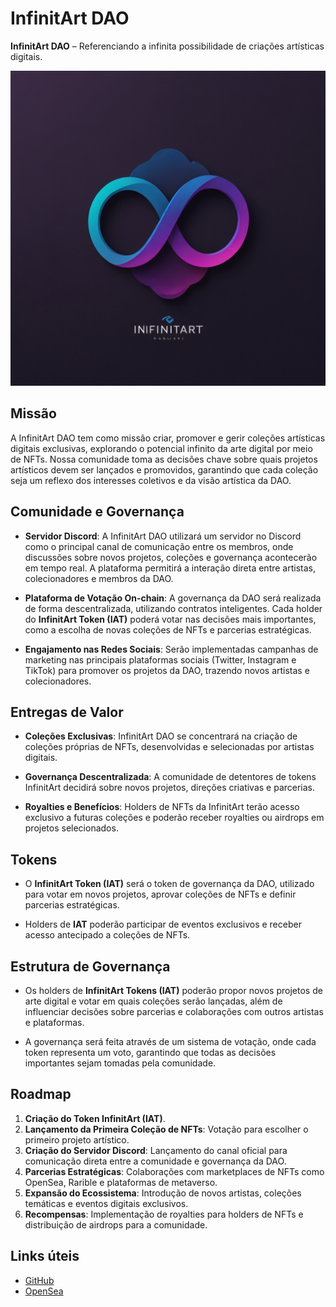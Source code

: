 # InfinitArt DAO

**InfinitArt DAO** – Referenciando a infinita possibilidade de criações artísticas digitais.

![InfinitArt DAO Logo](Leonardo_Lightning_XL_Create_a_modern_minimalist_logo_for_Infi_2%20(2).jpg)

## Missão

A InfinitArt DAO tem como missão criar, promover e gerir coleções artísticas digitais exclusivas, explorando o potencial infinito da arte digital por meio de NFTs. Nossa comunidade toma as decisões chave sobre quais projetos artísticos devem ser lançados e promovidos, garantindo que cada coleção seja um reflexo dos interesses coletivos e da visão artística da DAO.

## Comunidade e Governança

- **Servidor Discord**: A InfinitArt DAO utilizará um servidor no Discord como o principal canal de comunicação entre os membros, onde discussões sobre novos projetos, coleções e governança acontecerão em tempo real. A plataforma permitirá a interação direta entre artistas, colecionadores e membros da DAO.
  
- **Plataforma de Votação On-chain**: A governança da DAO será realizada de forma descentralizada, utilizando contratos inteligentes. Cada holder do **InfinitArt Token (IAT)** poderá votar nas decisões mais importantes, como a escolha de novas coleções de NFTs e parcerias estratégicas.
  
- **Engajamento nas Redes Sociais**: Serão implementadas campanhas de marketing nas principais plataformas sociais (Twitter, Instagram e TikTok) para promover os projetos da DAO, trazendo novos artistas e colecionadores.

## Entregas de Valor

- **Coleções Exclusivas**: InfinitArt DAO se concentrará na criação de coleções próprias de NFTs, desenvolvidas e selecionadas por artistas digitais.
  
- **Governança Descentralizada**: A comunidade de detentores de tokens InfinitArt decidirá sobre novos projetos, direções criativas e parcerias.
  
- **Royalties e Benefícios**: Holders de NFTs da InfinitArt terão acesso exclusivo a futuras coleções e poderão receber royalties ou airdrops em projetos selecionados.

## Tokens

- O **InfinitArt Token (IAT)** será o token de governança da DAO, utilizado para votar em novos projetos, aprovar coleções de NFTs e definir parcerias estratégicas.
  
- Holders de **IAT** poderão participar de eventos exclusivos e receber acesso antecipado a coleções de NFTs.

## Estrutura de Governança

- Os holders de **InfinitArt Tokens (IAT)** poderão propor novos projetos de arte digital e votar em quais coleções serão lançadas, além de influenciar decisões sobre parcerias e colaborações com outros artistas e plataformas.
  
- A governança será feita através de um sistema de votação, onde cada token representa um voto, garantindo que todas as decisões importantes sejam tomadas pela comunidade.

## Roadmap

1. **Criação do Token InfinitArt (IAT)**.
2. **Lançamento da Primeira Coleção de NFTs**: Votação para escolher o primeiro projeto artístico.
3. **Criação do Servidor Discord**: Lançamento do canal oficial para comunicação direta entre a comunidade e governança da DAO.
4. **Parcerias Estratégicas**: Colaborações com marketplaces de NFTs como OpenSea, Rarible e plataformas de metaverso.
5. **Expansão do Ecossistema**: Introdução de novos artistas, coleções temáticas e eventos digitais exclusivos.
6. **Recompensas**: Implementação de royalties para holders de NFTs e distribuição de airdrops para a comunidade.

## Links úteis

- [GitHub](https://github.com/JeffersonCapela)
- [OpenSea](https://opensea.io/collection/traktor-tunning)
